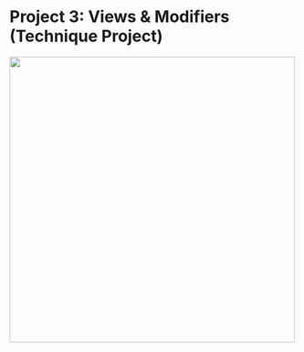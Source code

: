 
# Project 3: Views & Modifiers (Technique Project)

<img src="https://user-images.githubusercontent.com/35319467/106375856-af01f880-6344-11eb-8846-8868205ae88b.png" width="500">
